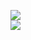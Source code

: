 [![](https://img.shields.io/badge/Made%20With-Github%20Spray-lightgrey.svg?style=for-the-badge&logo=github)](https://github.com/Annihil/github-spray#22648)  
[![](https://i.imgur.com/2DrTn0Z.gif)](https://github.com/Annihil/github-spray)
